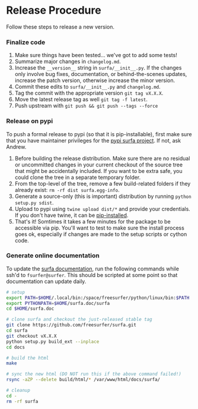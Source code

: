 # Release Procedure

Follow these steps to release a new version.

### Finalize code

1. Make sure things have been tested... we've got to add some tests!
2. Summarize major changes in `changelog.md`.
3. Increase the `__version__` string in `surfa/__init__.py`. If the changes only involve bug fixes, documentation, or behind-the-scenes updates, increase the patch version, otherwise increase the minor version.
4. Commit these edits to `surfa/__init__.py` and `changelog.md`.
5. Tag the commit with the appropriate version `git tag vX.X.X`.
5. Move the latest release tag as well `git tag -f latest`.
6. Push upstream with `git push && git push --tags --force`

### Release on pypi

To push a formal release to pypi (so that it is pip-installable), first make sure that you have maintainer privileges for the [pypi surfa project](https://pypi.org/project/surfa/). If not, ask Andrew.

1. Before building the release distribution. Make sure there are no residual or uncommitted changes in your current checkout of the source tree that might be accidentally included. If you want to be extra safe, you could clone the tree in a separate temporary folder.
2. From the top-level of the tree, remove a few build-related folders if they already exist:  `rm -rf dist surfa.egg-info`.
3. Generate a source-only (this is important) distribution by running `python setup.py sdist`.
4. Upload to pypi using `twine upload dist/*` and provide your credentials. If you don't have twine, it can be [pip-installed](https://pypi.org/project/twine/).
5. That's it! Somtimes it takes a few minutes for the package to be  accessible via pip. You'll want to test to make sure the install process goes ok, especially if changes are made to the setup scripts or cython code.


### Generate online documentation

To update the [surfa documentation](https://surfer.nmr.mgh.harvard.edu/docs/surfa), run the following commands while ssh'd to `fsurfer@surfer`. This should be scripted at some point so that documentation can update daily.

```bash
# setup
export PATH=$HOME/.local/bin:/space/freesurfer/python/linux/bin:$PATH
export PYTHONPATH=$HOME/surfa.doc/surfa
cd $HOME/surfa.doc

# clone surfa and checkout the just-released stable tag
git clone https://github.com/freesurfer/surfa.git
cd surfa
git checkout vX.X.X
python setup.py build_ext --inplace
cd docs

# build the html
make

# sync the new html (DO NOT run this if the above command failed!)
rsync -aZP --delete build/html/* /var/www/html/docs/surfa/

# cleanup
cd -
rm -rf surfa
```
